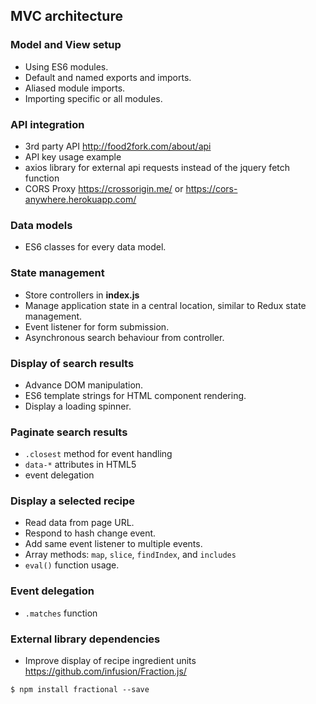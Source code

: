 ## MVC architecture

### Model and View setup
* Using ES6 modules.
* Default and named exports and imports.
* Aliased module imports.
* Importing specific or all modules.

### API integration
* 3rd party API http://food2fork.com/about/api
* API key usage example
* axios library for external api requests instead of the jquery fetch function
* CORS Proxy https://crossorigin.me/ or https://cors-anywhere.herokuapp.com/

### Data models
* ES6 classes for every data model.

### State management
* Store controllers in **index.js**
* Manage application state in a central location, similar to Redux state management.
* Event listener for form submission.
* Asynchronous search behaviour from controller.

### Display of search results
* Advance DOM manipulation.
* ES6 template strings for HTML component rendering.
* Display a loading spinner.

### Paginate search results
* `.closest` method for event handling
* `data-*` attributes in HTML5
* event delegation

### Display a selected recipe
* Read data from page URL.
* Respond to hash change event.
* Add same event listener to multiple events.
* Array methods: `map`, `slice`, `findIndex`, and `includes`
* `eval()` function usage.

### Event delegation
* `.matches` function

### External library dependencies
* Improve display of recipe ingredient units https://github.com/infusion/Fraction.js/
```
$ npm install fractional --save
```
